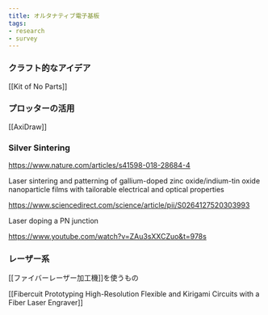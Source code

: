 ```yaml
---
title: オルタナティブ電子基板
tags:
- research
- survey
---
```


### クラフト的なアイデア

[[Kit of No Parts]]

### プロッターの活用

[[AxiDraw]]

### Silver Sintering

https://www.nature.com/articles/s41598-018-28684-4

Laser sintering and patterning of gallium-doped zinc oxide/indium-tin oxide nanoparticle films with tailorable electrical and optical properties

https://www.sciencedirect.com/science/article/pii/S0264127520303993

Laser doping a PN  junction

https://www.youtube.com/watch?v=ZAu3sXXCZuo&t=978s

### レーザー系

[[ファイバーレーザー加工機]]を使うもの

[[Fibercuit Prototyping High-Resolution Flexible and Kirigami Circuits with a Fiber Laser Engraver]]